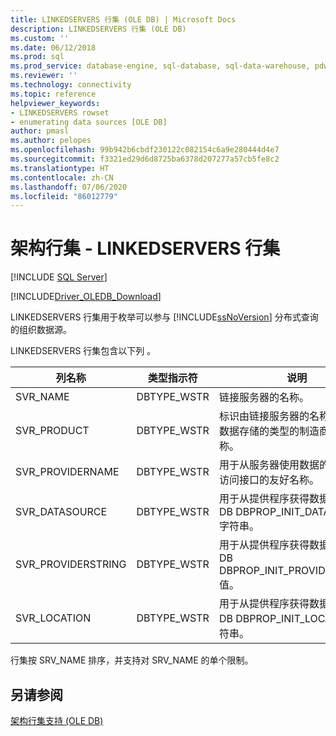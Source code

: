 ```yaml
---
title: LINKEDSERVERS 行集 (OLE DB) | Microsoft Docs
description: LINKEDSERVERS 行集 (OLE DB)
ms.custom: ''
ms.date: 06/12/2018
ms.prod: sql
ms.prod_service: database-engine, sql-database, sql-data-warehouse, pdw
ms.reviewer: ''
ms.technology: connectivity
ms.topic: reference
helpviewer_keywords:
- LINKEDSERVERS rowset
- enumerating data sources [OLE DB]
author: pmasl
ms.author: pelopes
ms.openlocfilehash: 99b942b6cbdf230122c082154c6a9e280444d4e7
ms.sourcegitcommit: f3321ed29d6d8725ba6378d207277a57cb5fe8c2
ms.translationtype: HT
ms.contentlocale: zh-CN
ms.lasthandoff: 07/06/2020
ms.locfileid: "86012779"
---
```

# <a name="schema-rowsets---linkedservers-rowset"></a>架构行集 - LINKEDSERVERS 行集
[!INCLUDE [SQL Server](../../../includes/applies-to-version/sql-asdb-asdbmi-asa-pdw.md)]

[!INCLUDE[Driver_OLEDB_Download](../../../includes/driver_oledb_download.md)]

  LINKEDSERVERS 行集用于枚举可以参与 [!INCLUDE[ssNoVersion](../../../includes/ssnoversion-md.md)] 分布式查询的组织数据源。  
  
 LINKEDSERVERS 行集包含以下列  。  
  
|列名称|类型指示符|说明|  
|-----------------|--------------------|-----------------|  
|SVR_NAME|DBTYPE_WSTR|链接服务器的名称。|  
|SVR_PRODUCT|DBTYPE_WSTR|标识由链接服务器的名称所表示的数据存储的类型的制造商或其他名称。|  
|SVR_PROVIDERNAME|DBTYPE_WSTR|用于从服务器使用数据的 OLE DB 访问接口的友好名称。|  
|SVR_DATASOURCE|DBTYPE_WSTR|用于从提供程序获得数据源的 OLE DB DBPROP_INIT_DATASOURCE 字符串。|  
|SVR_PROVIDERSTRING|DBTYPE_WSTR|用于从提供程序获得数据源的 OLE DB DBPROP_INIT_PROVIDERSTRING 值。|  
|SVR_LOCATION|DBTYPE_WSTR|用于从提供程序获得数据源的 OLE DB DBPROP_INIT_LOCATION 字符串。|  
  
 行集按 SRV_NAME 排序，并支持对 SRV_NAME 的单个限制。  
  
## <a name="see-also"></a>另请参阅  
 [架构行集支持 (OLE DB)](../../oledb/ole-db/schema-rowset-support-ole-db.md)  
  
  
